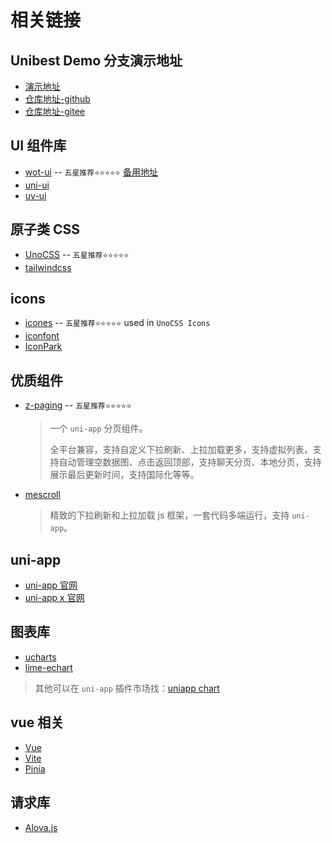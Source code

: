 # 相关链接

## Unibest Demo 分支演示地址

- [演示地址](https://feige996.github.io/hello-unibest/#/)
- [仓库地址-github](https://github.com/feige996/hello-unibest)
- [仓库地址-gitee](https://gitee.com/feige996/hello-unibest)

## UI 组件库

- [wot-ui](https://wot-design-uni.cn) -- `五星推荐⭐⭐⭐⭐⭐`
  [备用地址](https://wot-design-uni.netlify.app)
- [uni-ui](https://uniapp.dcloud.net.cn/component/uniui/uni-ui.html)
- [uv-ui](https://www.uvui.cn/)

## 原子类 CSS

- [UnoCSS](https://unocss.dev/) -- `五星推荐⭐⭐⭐⭐⭐`
- [tailwindcss](https://tailwindcss.com/)

## icons

- [icones](https://icones.js.org/) -- `五星推荐⭐⭐⭐⭐⭐` used in `UnoCSS Icons`
- [iconfont](https://www.iconfont.cn/)
- [IconPark](https://iconpark.oceanengine.com)

## 优质组件

- [z-paging](https://z-paging.zxlee.cn/) -- `五星推荐⭐⭐⭐⭐⭐`

  > 一个 `uni-app` 分页组件。
  >
  > 全平台兼容，支持自定义下拉刷新、上拉加载更多，支持虚拟列表，支持自动管理空数据图、点击返回顶部，支持聊天分页、本地分页，支持展示最后更新时间，支持国际化等等。

- [mescroll](https://www.mescroll.com/)

  > 精致的下拉刷新和上拉加载 js 框架，一套代码多端运行，支持 `uni-app`。

## uni-app

- [uni-app 官网](https://uniapp.dcloud.net.cn/)
- [uni-app x 官网](https://doc.dcloud.net.cn/uni-app-x/)

## 图表库

- [ucharts](https://www.ucharts.cn/v2/#/)
- [lime-echart](https://gitee.com/liangei/lime-echart)

> 其他可以在 `uni-app` 插件市场找：[uniapp chart](https://ext.dcloud.net.cn/search?q=chart)

## vue 相关

- [Vue](https://cn.vuejs.org/)
- [Vite](https://cn.vitejs.dev/)
- [Pinia](https://pinia.vuejs.org/zh/)

## 请求库

- [Alova.js](https://alova.js.org/zh-CN)
